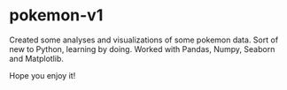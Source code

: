 # pokemon-v1
Created some analyses and visualizations of some pokemon data. Sort of new to Python, learning by doing.
Worked with Pandas, Numpy, Seaborn and Matplotlib.

Hope you enjoy it!
